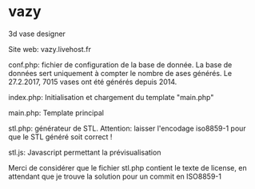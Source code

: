 # vazy
3d vase designer

Site web: vazy.livehost.fr

conf.php: fichier de configuration de la base de donnée. La base de données sert uniquement à compter le nombre de ases générés. Le 27.2.2017, 7015 vases ont été générés depuis 2014.

index.php: Initialisation et chargement du template "main.php"

main.php: Template principal

stl.php: générateur de STL. Attention: laisser l'encodage iso8859-1 pour que le STL généré soit correct !

stl.js: Javascript permettant la prévisualisation

Merci de considérer que le fichier stl.php contient le texte de license, en attendant que je trouve la solution pour un commit en ISO8859-1

